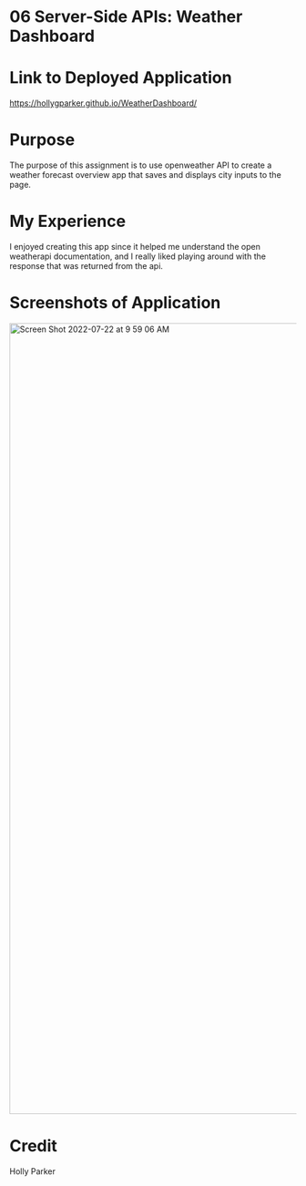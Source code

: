 # 06 Server-Side APIs: Weather Dashboard


# Link to Deployed Application
https://hollygparker.github.io/WeatherDashboard/

# Purpose 
The purpose of this assignment is to use openweather API to create a weather forecast overview app that saves and displays city inputs to the page.

# My Experience
I enjoyed creating this app since it helped me understand the open weatherapi documentation, and I really liked playing around with the response that was returned from the api. 

# Screenshots of Application

<img width="1388" alt="Screen Shot 2022-07-22 at 9 59 06 AM" src="https://user-images.githubusercontent.com/67671637/180467183-c0857cf8-f933-46e9-b60c-258dba628447.png">

# Credit 
Holly Parker

